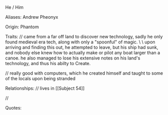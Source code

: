 He / Him

Aliases:
Andrew
Pheonyx
 
Origin: Phantom

Traits:
 // came from a far off land to discover new technology, sadly he only found medieval era tech, along with only a "spoonful" of magic. 
  \\ \\ upon arriving and finding this out, he attempted to leave, but his ship had sunk, and nobody else knew how to actually make or pilot any boat larger than a canoe. he also managed to lose his extensive notes on his land's technology, and thus his abilty to Create.

 // really good with computers, which he created himself and taught to some of the locals upon being stranded
 
Relationships:
 // lives in [[Subject 54]]
 
 // 

Quotes:
